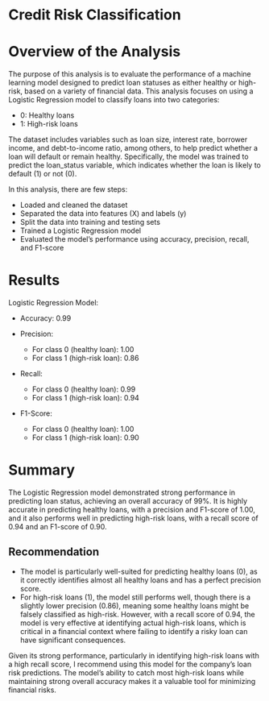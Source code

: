 # Credit Risk Classification

# Overview of the Analysis
The purpose of this analysis is to evaluate the performance of a machine learning model designed to predict loan statuses as either healthy or high-risk, based on a variety of financial data. This analysis focuses on using a Logistic Regression model to classify loans into two categories:

- 0: Healthy loans
- 1: High-risk loans

The dataset includes variables such as loan size, interest rate, borrower income, and debt-to-income ratio, among others, to help predict whether a loan will default or remain healthy. Specifically, the model was trained to predict the loan_status variable, which indicates whether the loan is likely to default (1) or not (0).

In this analysis, there are few steps:
- Loaded and cleaned the dataset
- Separated the data into features (X) and labels (y)
- Split the data into training and testing sets
- Trained a Logistic Regression model
- Evaluated the model’s performance using accuracy, precision, recall, and F1-score

# Results
Logistic Regression Model:
- Accuracy: 0.99
- Precision:
    - For class 0 (healthy loan): 1.00
    - For class 1 (high-risk loan): 0.86
    
- Recall:
  - For class 0 (healthy loan): 0.99
  - For class 1 (high-risk loan): 0.94

- F1-Score:
  - For class 0 (healthy loan): 1.00
  - For class 1 (high-risk loan): 0.90

# Summary
The Logistic Regression model demonstrated strong performance in predicting loan status, achieving an overall accuracy of 99%. It is highly accurate in predicting healthy loans, with a precision and F1-score of 1.00, and it also performs well in predicting high-risk loans, with a recall score of 0.94 and an F1-score of 0.90.

## Recommendation
- The model is particularly well-suited for predicting healthy loans (0), as it correctly identifies almost all healthy loans and has a perfect precision score.
- For high-risk loans (1), the model still performs well, though there is a slightly lower precision (0.86), meaning some healthy loans might be falsely classified as high-risk. However, with a recall score of 0.94, the model is very effective at identifying actual high-risk loans, which is critical in a financial context where failing to identify a risky loan can have significant consequences.

Given its strong performance, particularly in identifying high-risk loans with a high recall score, I recommend using this model for the company’s loan risk predictions. The model’s ability to catch most high-risk loans while maintaining strong overall accuracy makes it a valuable tool for minimizing financial risks.
